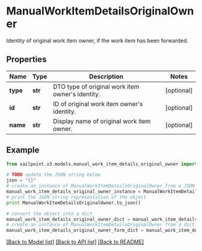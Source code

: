 # ManualWorkItemDetailsOriginalOwner

Identity of original work item owner, if the work item has been forwarded.

## Properties

Name | Type | Description | Notes
------------ | ------------- | ------------- | -------------
**type** | **str** | DTO type of original work item owner&#39;s identity. | [optional] 
**id** | **str** | ID of original work item owner&#39;s identity. | [optional] 
**name** | **str** | Display name of original work item owner. | [optional] 

## Example

```python
from sailpoint.v3.models.manual_work_item_details_original_owner import ManualWorkItemDetailsOriginalOwner

# TODO update the JSON string below
json = "{}"
# create an instance of ManualWorkItemDetailsOriginalOwner from a JSON string
manual_work_item_details_original_owner_instance = ManualWorkItemDetailsOriginalOwner.from_json(json)
# print the JSON string representation of the object
print ManualWorkItemDetailsOriginalOwner.to_json()

# convert the object into a dict
manual_work_item_details_original_owner_dict = manual_work_item_details_original_owner_instance.to_dict()
# create an instance of ManualWorkItemDetailsOriginalOwner from a dict
manual_work_item_details_original_owner_form_dict = manual_work_item_details_original_owner.from_dict(manual_work_item_details_original_owner_dict)
```
[[Back to Model list]](../README.md#documentation-for-models) [[Back to API list]](../README.md#documentation-for-api-endpoints) [[Back to README]](../README.md)



